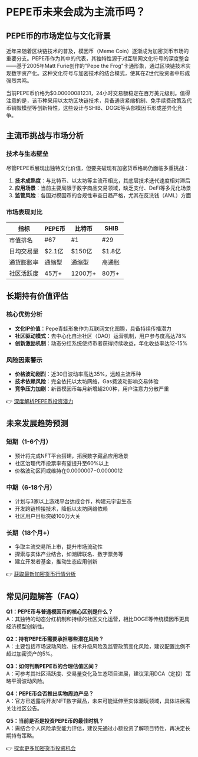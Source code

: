 # PEPE币未来会成为主流币吗？

## PEPE币的市场定位与文化背景
近年来随着区块链技术的普及，模因币（Meme Coin）逐渐成为加密货币市场的重要分支。PEPE币作为其中的代表，其独特性源于对互联网文化符号的深度整合——基于2005年Matt Furie创作的"Pepe the Frog"卡通形象，通过区块链技术实现数字资产化。这种文化符号与加密技术的结合模式，使其在Z世代投资者中形成强烈共鸣。

当前PEPE币价格为$0.00000081231，24小时交易额稳定在百万美元级别。值得注意的是，该币种采用以太坊区块链技术，具备通货紧缩机制、免手续费政策及代币销毁模型等创新特性，这些设计与SHIB、DOGE等头部模因币形成差异化竞争。

## 主流币挑战与市场分析

### 技术与生态壁垒
尽管PEPE币展现出独特文化价值，但要突破现有加密货币格局仍面临多重挑战：
1. **技术成熟度**：与比特币、以太坊等主流币相比，其底层技术迭代速度相对滞后
2. **应用场景**：当前主要局限于数字商品交易领域，缺乏支付、DeFi等多元化场景
3. **监管风险**：各国对模因币的合规性审查日趋严格，尤其在反洗钱（AML）方面

### 市场表现对比
| 指标          | PEPE币       | 比特币       | SHIB         |
|---------------|--------------|--------------|--------------|
| 市值排名      | #67          | #1           | #29          |
| 日均交易量    | $2.1亿       | $150亿       | $1.8亿       |
| 通货膨胀率    | 通缩型       | 通缩型       | 高通胀       |
| 社区活跃度    | 45万+        | 1200万+      | 80万+        |

## 长期持有价值评估

### 核心优势分析
- **文化IP价值**：Pepe青蛙形象作为互联网文化图腾，具备持续传播潜力
- **社区驱动模式**：去中心化自治社区（DAO）运营机制，用户参与度高达78%
- **创新激励机制**：动态分红系统使持币者获得持续收益，年化收益率达12-15%

### 风险因素警示
- **价格波动剧烈**：近30日波动率高达35%，远超主流币种
- **技术依赖风险**：完全依托以太坊网络，Gas费波动影响交易体验
- **竞争压力加剧**：新晋模因币每月新增超200种，用户注意力分散严重

👉 [深度解析PEPE币投资潜力](https://bit.ly/okx_welcome)

## 未来发展趋势预测

### 短期（1-6个月）
- 预计将完成NFT平台搭建，拓展数字藏品应用场景
- 社区治理代币投票率有望提升至60%以上
- 价格波动区间或维持在$0.0000007-$0.0000012

### 中期（6-18个月）
- 计划与3家以上游戏平台达成合作，构建元宇宙生态
- 开发跨链桥接技术，降低以太坊网络依赖
- 社区用户目标突破100万大关

### 长期（18个月+）
- 争取主流交易所上市，提升市场流动性
- 探索与实体产业结合，如潮牌联名、数字票务等
- 建立开发者基金，推动生态应用创新

👉 [获取最新加密货币行情分析](https://bit.ly/okx_welcome)

## 常见问题解答（FAQ）

**Q1：PEPE币与普通模因币的核心区别是什么？**  
A：其独特的动态分红机制和持续的社区文化运营，相比DOGE等传统模因币更具经济模型创新性。

**Q2：持有PEPE币需要承担哪些潜在风险？**  
A：主要包括市场波动风险、技术升级风险及监管政策变化风险，建议配置比例不超过加密资产的5%。

**Q3：如何判断PEPE币的合理估值区间？**  
A：可参考其社区活跃度、交易量变化及生态项目进展，建议采用DCA（定投）策略平滑波动风险。

**Q4：PEPE币会否推出实物周边产品？**  
A：官方已透露将开发NFT数字藏品，未来可能延伸至实体潮玩领域，具体进展需关注社区公告。

**Q5：当前是否是投资PEPE币的最佳时机？**  
A：需结合个人风险承受能力评估，建议先通过小额投资了解项目特性，再决定长期持有策略。

👉 [探索更多加密货币投资机会](https://bit.ly/okx_welcome)
